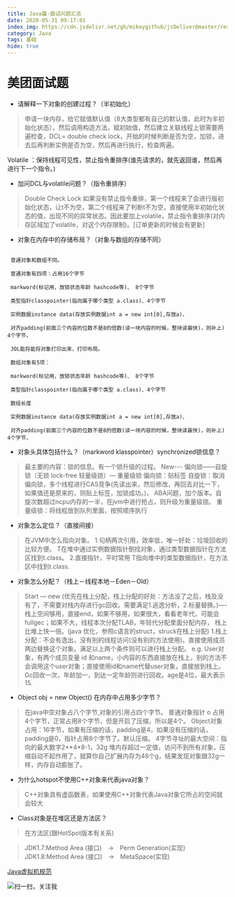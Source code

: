 ```yaml
---
title: Java篇-面试问题汇总
date: 2020-05-31 09:17:01
index_img: https://cdn.jsdelivr.net/gh/mikeygithub/jsDeliver@master/resource/img/total.jpeg
category: Java
tags: 基础
hide: true
---
```


# 美团面试题

- 请解释一下对象的创建过程？（半初始化）
>申请一块内存，给它赋值默认值（8大类型都有自己的默认值，此时为半初始化状态），然后调用构造方法，赋初始值，然后建立关联线程上锁需要两遍检查，DCL= double check lock，开始的时候判断是否为空，加锁，进去后再判断实例是否为空，然后再进行执行，检查两遍。
 
 Volatile ：保持线程可见性，禁止指令重排序(谁先请求的，就先返回谁，然后再进行下一个指令。)

- 加问DCL与volatile问题？（指令重排序）
>Double Check Lock
如果没有禁止指令重排，第一个线程来了会进行版初始化状态，让t不为空，第二个线程来了判断t不为空，直接使用半初始化状态的值，出现不同的异常状态。因此要加上volatile，禁止指令重排序(对内存区域加了volatile，对这个内存限制)。[订单更新的时候会有更新]
- 对象在内存中的存储布局？（对象与数组的存储不同）
````text

 普通对象和数组不同。
 
 普通对象有四项：占用16个字节
 
 markword(标记用，放锁状态年龄 hashcode等)、 8个字节
 
 类型指针classpointer(指向属于哪个类型 a.class)、4个字节
 
 实例数据instance data(存放实例数据int a = new int[0],存放a)、
 
 对齐padding(前面三个内容的位数不是8的倍数(读一块内容的时候，整块读最快)，则补上) 4个字节，
 
 JOL能将能将对象打印出来，打印布局。
 
 数组对象有5项：
 
 markword(标记用，放锁状态年龄 hashcode等)、 8个字节
 
 类型指针classpointer(指向属于哪个类型 a.class)、4个字节
 
 数组长度
 
 实例数据instance data(存放实例数据int a = new int[0],存放a)、
 
 对齐padding(前面三个内容的位数不是8的倍数(读一块内容的时候，整块读最快)，则补上) 4个字节，
````

- 对象头具体包括什么？（markword klasspointer）synchronized锁信息？
>最主要的内容：锁的信息。有一个锁升级的过程。
 New--- 偏向锁——自旋锁（无锁 lock-free 轻量级锁）— 重量级锁
 偏向锁：贴标签
 自旋锁：取消偏向锁，多个线程进行CAS竞争(先读出来，然后修改，再回去对比一下，如果值还是原来的，则贴上标签，加锁成功。)，   ABA问题，加个版本。自旋次数超过ncpu内存的一半，在jvm中进行抢占，则升级为重量级锁。
 重量级锁：将线程放到队列里面，按照顺序执行
- 对象怎么定位？（直接间接）
>在JVM中怎么指向对象。
 1.句柄两次引用，效率低，唯一好处：垃圾回收的比较方便。
 T在堆中通过实例数据指针倒找对象，通过类型数据指针在方法区找到t.class。
 2.直接指针，平时常用
 T指向堆中的类型数据指针，在方法区中找到t.class.
- 对象怎么分配？（栈上－线程本地－Eden－Old）
>Start — new (优先在栈上分配，栈上分配的好处：方法没了之后，栈及没有了，不需要对栈内存进行gc回收。需要满足1.逃逸分析，2.标量替换。)—- 栈上空间够用，直接end，如果不够用，如果很大，看看老年代，可能会fullgec；如果不大，线程本次分配TLAB，年轻代分配里面分配内存，
 栈上比堆上快一倍。(java 优化，参照c语言的struct，struck在栈上分配)
 1.栈上分配：不会有逸出，没有别的线程访问(没有别的方法使用)。直接使用成员两边替换这个对象。满足以上两个条件则可以进行栈上分配。
 e.g. User对象，有两个成员变量 id 和name，小内容的东西直接放在栈上，别的方法不会调用这个user对象；直接使用id和name代替user对象，直接放到栈上。
 Gc回收一次，年龄加一，到达一定年龄则进行回收。age是4位，最大表示15.
- Object obj = new Object() 在内存中占用多少字节？
>在java中空对象占八个字节,对象的引用占四个字节。
普通对象指针 o 占用4个字节，正常占用8个字节，但是开启了压缩，所以是4个。
Object对象占用：16字节，如果有压缩的话，padding是4，如果没有压缩的话，padding是0，指针占用8个字节了。默认压缩。
4字节寻址的最大空间：指向的最大数字2**4*8-1，32g
堆内存超过一定值，访问不到所有对象，压缩自动不起作用了，就算你自己扩展内存为48个g，结果发现对象跟32g一样，内存自动膨胀了。
- 为什么hotspot不使用C++对象来代表java对象？
>C++对象具有虚函数表，如果使用C++对象代表Java对象它所占的空间就会较大
- Class对象是在堆区还是方法区？
>在方法区(跟HotSpot版本有关系)

>JDK1.7:Method Area (接口)　->　Perm Generation(实现)
>JDK1.8:Method Area (接口)　->　MetaSpace(实现)

[Java虚拟机规范](https://docs.oracle.com/javase/specs/jvms/se6/html/VMSpecTOC.doc.html)<br/>


![扫一扫，关注我](https://cdn.jsdelivr.net/gh/mikeygithub/jsDeliver@master/resource/img/wechat.jpg)